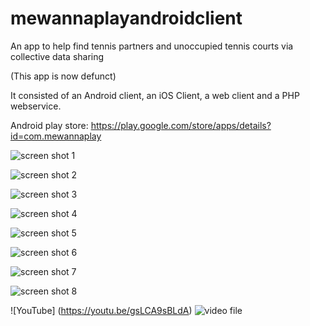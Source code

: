 # mewannaplayandroidclient
An app to help find tennis partners and unoccupied tennis courts via collective data sharing

(This app is now defunct)

It consisted of an Android client, an iOS Client, a web client and a PHP webservice.

Android play store: https://play.google.com/store/apps/details?id=com.mewannaplay

![screen shot 1](https://github.com/vishalchangrani/mewannaplayandroidclient/blob/master/screenshots/1.jpg)

![screen shot 2](https://github.com/vishalchangrani/mewannaplayandroidclient/blob/master/screenshots/2.jpg)

![screen shot 3](https://github.com/vishalchangrani/mewannaplayandroidclient/blob/master/screenshots/3.jpg)

![screen shot 4](https://github.com/vishalchangrani/mewannaplayandroidclient/blob/master/screenshots/4.jpg)

![screen shot 5](https://github.com/vishalchangrani/mewannaplayandroidclient/blob/master/screenshots/5.jpg)

![screen shot 6](https://github.com/vishalchangrani/mewannaplayandroidclient/blob/master/screenshots/6.jpg)

![screen shot 7](https://github.com/vishalchangrani/mewannaplayandroidclient/blob/master/screenshots/7.jpg)

![screen shot 8](https://github.com/vishalchangrani/mewannaplayandroidclient/blob/master/screenshots/8.jpg)

![YouTube] (https://youtu.be/gsLCA9sBLdA)
![video file](https://drive.google.com/open?id=0B5rg4TfABKDJajduMmJvR1NpTzQ)
